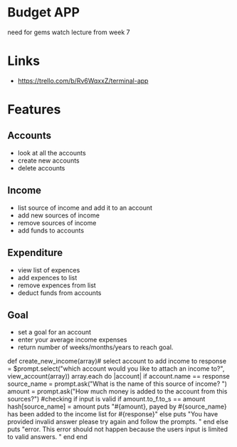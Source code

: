 # Budget APP
need for gems
watch lecture from week 7
# Links
- https://trello.com/b/Rv6WqxxZ/terminal-app

# Features 
## Accounts
- look at all the accounts
- create new accounts
- delete accounts

## Income
- list source of income and add it to an account
- add new sources of income
- remove sources of income
- add funds to accounts

## Expenditure
- view list of expences 
- add expences to list
- remove expences from list
- deduct funds from accounts

## Goal
- set a goal for an account
- enter your average income expenses 
- return number of weeks/months/years to reach goal.

def create_new_income(array)# select account to add income to
    response = $prompt.select("which account would you like to attach an income to?", view_account(array))
    array.each do |account|
        if account.name == response
            source_name = prompt.ask("What is the name of this source of income? ")
            amount = prompt.ask("How much money is added to the account from this sources?")
            #checking if input is valid
            if amount.to_f.to_s == amount
                hash[source_name] = amount
                puts "#{amount}, payed by #{source_name} has been added to the income list for #{response}"
            else
                puts "You have provided invalid answer please try again and follow the prompts. "
            end
        else
            puts "error. This error should not happen because the users input is limited to valid answers. "
        end
    end